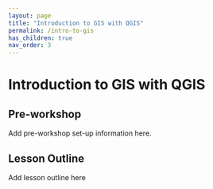 ```yaml
---
layout: page
title: "Introduction to GIS with QGIS"
permalink: /intro-to-gis
has_children: true
nav_order: 3
---
```




# Introduction to GIS with QGIS

## Pre-workshop
Add pre-workshop set-up information here.

## Lesson Outline
Add lesson outline here

